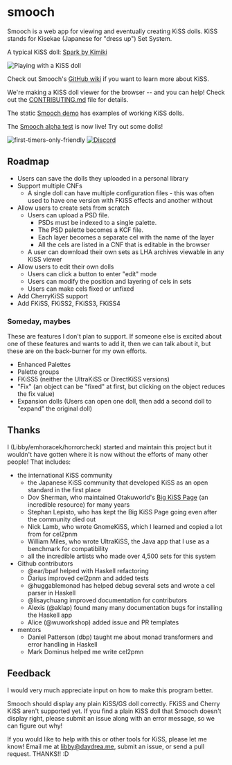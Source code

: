# smooch

Smooch is a web app for viewing and eventually creating KiSS
dolls. KiSS stands for Kisekae (Japanese for "dress up") Set System.

A typical KiSS doll: [Spark by Kimiki](http://otakuworld.com/kiss/dolls/pages/k/ki_spark.htm)

![Playing with a KiSS doll](http://i.imgur.com/UnxpRmL.gif)

Check out Smooch's [GitHub wiki](https://github.com/emhoracek/smooch/wiki) if you want to learn more about KiSS.

We're making a KiSS doll viewer for the browser -- and you can help! Check
out the [CONTRIBUTING.md](https://github.com/emhoracek/smooch/blob/master/CONTRIBUTING.md) file for details.

The static [Smooch demo](http://emhoracek.github.io/smooch/index.html) has examples of working KiSS dolls.

The [Smooch alpha test](http://67.205.172.104:8000/) is now live! Try out some dolls!

![first-timers-only-friendly](http://img.shields.io/badge/first--timers--only-friendly-blue.svg?style=flat-square)
[![Discord](https://badgen.net/badge/icon/discord?icon=discord&label)](https://disboard.org/server/950519299364237312)

## Roadmap

  * Users can save the dolls they uploaded in a personal library
  * Support multiple CNFs
      * A single doll can have multiple configuration files - this was
        often used to have one version with FKiSS effects and another
        without
  * Allow users to create sets from scratch
      * Users can upload a PSD file.
          * PSDs must be indexed to a single palette.
          * The PSD palette becomes a KCF file.
          * Each layer becomes a separate cel with the name of the layer
          * All the cels are listed in a CNF that is editable in the browser
      * A user can download their own sets as LHA archives viewable in any
        KiSS viewer
  * Allow users to edit their own dolls
      * Users can click a button to enter "edit" mode
      * Users can modify the position and layering of cels in sets
      * Users can make cels fixed or unfixed
  * Add CherryKiSS support
  * Add FKiSS, FKiSS2, FKiSS3, FKiSS4

### Someday, maybes

These are features I don't plan to support. If someone else is excited about one of these
features and wants to add it, then we can talk about it, but these are on the back-burner
for my own efforts.

  * Enhanced Palettes
  * Palette groups
  * FKiSS5 (neither the UltraKiSS or DirectKiSS versions)
  * "Fix" (an object can be "fixed" at first, but clicking on the object reduces the fix value)
  * Expansion dolls (Users can open one doll, then add a second doll to "expand" the original doll)

## Thanks

I (Libby/emhoracek/horrorcheck) started and maintain this project but it wouldn't have gotten where it is now without the efforts of many other people! That includes:

 * the international KiSS community
   * the Japanese KiSS community that developed KiSS as an open standard in the first place
   * Dov Sherman, who maintained Otakuworld's [Big KiSS Page](https://www.otakuworld.com/kiss) (an incredible resource) for many years
   * Stephan Lepisto, who has kept the Big KiSS Page going even after the community died out
   * Nick Lamb, who wrote GnomeKiSS, which I learned and copied a lot from for cel2pnm
   * William Miles, who wrote UltraKiSS, the Java app that I use as a benchmark for compatibility
   * all the incredible artists who made over 4,500 sets for this system
 * Github contributors
   * @ear/bpaf helped with Haskell refactoring
   * Darius improved cel2pnm and added tests
   * @huggablemonad has helped debug several sets and wrote a cel parser in Haskell
   * @lisaychuang improved documentation for contributors
   * Alexis (@aklap) found many many documentation bugs for installing the Haskell app
   * Alice (@wuworkshop) added issue and PR templates
 * mentors
   * Daniel Patterson (dbp) taught me about monad transformers and error handling in Haskell
   * Mark Dominus helped me write cel2pmn

## Feedback

I would very much appreciate input on how to make this program better.

Smooch should display any plain KiSS/GS doll correctly. FKiSS and Cherry KiSS
aren't supported yet. If you find a plain KiSS doll that Smooch doesn't display
right, please submit an issue along with an error message, so we can figure out why!

If you would like to help with this or other tools for KiSS, please let me know!
Email me at libby@daydrea.me, submit an issue, or send a pull request. THANKS!! :D
